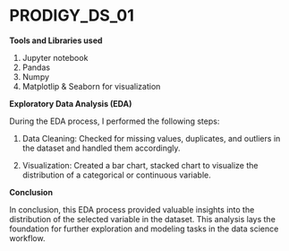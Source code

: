 # PRODIGY_DS_01

**Tools and Libraries used**
1. Jupyter notebook
2. Pandas
3. Numpy
4. Matplotlip & Seaborn for visualization

**Exploratory Data Analysis (EDA)**

During the EDA process, I performed the following steps:

1. Data Cleaning: Checked for missing values, duplicates, and outliers in the dataset and handled them accordingly.

2. Visualization: Created a bar chart, stacked chart to visualize the distribution of a categorical or continuous variable.

**Conclusion**

In conclusion, this EDA process provided valuable insights into the distribution of the selected variable in the dataset. This analysis lays the foundation for further exploration and modeling tasks in the data science workflow.
